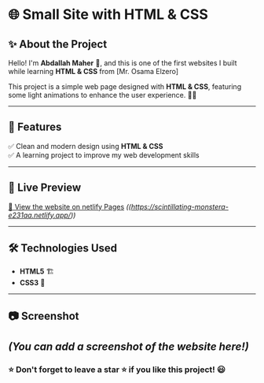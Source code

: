 # 🌐 Small Site with HTML & CSS

## ✨ About the Project  
Hello! I'm **Abdallah Maher** 👋, and this is one of the first websites I built while learning **HTML & CSS** from [Mr. Osama Elzero]

This project is a simple web page designed with **HTML & CSS**, featuring some light animations to enhance the user experience. 🎨✨  

---

## 📌 Features  
✅ Clean and modern design using **HTML & CSS**  
✅ A learning project to improve my web development skills  

---

## 🚀 Live Preview  
[🔗 View the website on netlify Pages](#) *((https://scintillating-monstera-e231aa.netlify.app/))*  

---

## 🛠️ Technologies Used  
- **HTML5** 🏗️  
- **CSS3** 🎨  

---

## 📷 Screenshot  
*(You can add a screenshot of the website here!)*  
---

### ⭐ Don't forget to leave a star ⭐ if you like this project! 😃  
